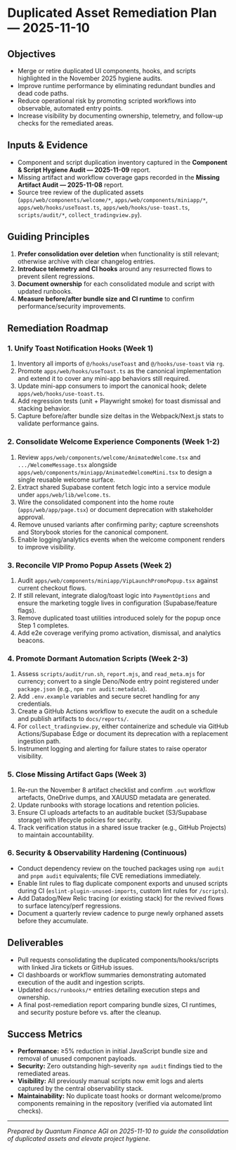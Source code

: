 # Duplicated Asset Remediation Plan — 2025-11-10

## Objectives

- Merge or retire duplicated UI components, hooks, and scripts highlighted in
  the November 2025 hygiene audits.
- Improve runtime performance by eliminating redundant bundles and dead code
  paths.
- Reduce operational risk by promoting scripted workflows into observable,
  automated entry points.
- Increase visibility by documenting ownership, telemetry, and follow-up checks
  for the remediated areas.

## Inputs & Evidence

- Component and script duplication inventory captured in the **Component &
  Script Hygiene Audit — 2025-11-09** report.
- Missing artifact and workflow coverage gaps recorded in the **Missing Artifact
  Audit — 2025-11-08** report.
- Source tree review of the duplicated assets (`apps/web/components/welcome/*`,
  `apps/web/components/miniapp/*`, `apps/web/hooks/useToast.ts`,
  `apps/web/hooks/use-toast.ts`, `scripts/audit/*`, `collect_tradingview.py`).

## Guiding Principles

1. **Prefer consolidation over deletion** when functionality is still relevant;
   otherwise archive with clear changelog entries.
2. **Introduce telemetry and CI hooks** around any resurrected flows to prevent
   silent regressions.
3. **Document ownership** for each consolidated module and script with updated
   runbooks.
4. **Measure before/after bundle size and CI runtime** to confirm
   performance/security improvements.

## Remediation Roadmap

### 1. Unify Toast Notification Hooks (Week 1)

1. Inventory all imports of `@/hooks/useToast` and `@/hooks/use-toast` via `rg`.
2. Promote `apps/web/hooks/useToast.ts` as the canonical implementation and
   extend it to cover any mini-app behaviors still required.
3. Update mini-app consumers to import the canonical hook; delete
   `apps/web/hooks/use-toast.ts`.
4. Add regression tests (unit + Playwright smoke) for toast dismissal and
   stacking behavior.
5. Capture before/after bundle size deltas in the Webpack/Next.js stats to
   validate performance gains.

### 2. Consolidate Welcome Experience Components (Week 1-2)

1. Review `apps/web/components/welcome/AnimatedWelcome.tsx` and
   `.../WelcomeMessage.tsx` alongside
   `apps/web/components/miniapp/AnimatedWelcomeMini.tsx` to design a single
   reusable welcome surface.
2. Extract shared Supabase content fetch logic into a service module under
   `apps/web/lib/welcome.ts`.
3. Wire the consolidated component into the home route (`apps/web/app/page.tsx`)
   or document deprecation with stakeholder approval.
4. Remove unused variants after confirming parity; capture screenshots and
   Storybook stories for the canonical component.
5. Enable logging/analytics events when the welcome component renders to improve
   visibility.

### 3. Reconcile VIP Promo Popup Assets (Week 2)

1. Audit `apps/web/components/miniapp/VipLaunchPromoPopup.tsx` against current
   checkout flows.
2. If still relevant, integrate dialog/toast logic into `PaymentOptions` and
   ensure the marketing toggle lives in configuration (Supabase/feature flags).
3. Remove duplicated toast utilities introduced solely for the popup once Step 1
   completes.
4. Add e2e coverage verifying promo activation, dismissal, and analytics
   beacons.

### 4. Promote Dormant Automation Scripts (Week 2-3)

1. Assess `scripts/audit/run.sh`, `report.mjs`, and `read_meta.mjs` for
   currency; convert to a single Deno/Node entry point registered under
   `package.json` (e.g., `npm run audit:metadata`).
2. Add `.env.example` variables and secure secret handling for any credentials.
3. Create a GitHub Actions workflow to execute the audit on a schedule and
   publish artifacts to `docs/reports/`.
4. For `collect_tradingview.py`, either containerize and schedule via GitHub
   Actions/Supabase Edge or document its deprecation with a replacement
   ingestion path.
5. Instrument logging and alerting for failure states to raise operator
   visibility.

### 5. Close Missing Artifact Gaps (Week 3)

1. Re-run the November 8 artifact checklist and confirm `.out` workflow
   artefacts, OneDrive dumps, and XAUUSD metadata are generated.
2. Update runbooks with storage locations and retention policies.
3. Ensure CI uploads artefacts to an auditable bucket (S3/Supabase storage) with
   lifecycle policies for security.
4. Track verification status in a shared issue tracker (e.g., GitHub Projects)
   to maintain accountability.

### 6. Security & Observability Hardening (Continuous)

- Conduct dependency review on the touched packages using `npm audit` and
  `pnpm audit` equivalents; file CVE remediations immediately.
- Enable lint rules to flag duplicate component exports and unused scripts
  during CI (`eslint-plugin-unused-imports`, custom lint rules for `/scripts`).
- Add Datadog/New Relic tracing (or existing stack) for the revived flows to
  surface latency/perf regressions.
- Document a quarterly review cadence to purge newly orphaned assets before they
  accumulate.

## Deliverables

- Pull requests consolidating the duplicated components/hooks/scripts with
  linked Jira tickets or GitHub issues.
- CI dashboards or workflow summaries demonstrating automated execution of the
  audit and ingestion scripts.
- Updated `docs/runbooks/*` entries detailing execution steps and ownership.
- A final post-remediation report comparing bundle sizes, CI runtimes, and
  security posture before vs. after the cleanup.

## Success Metrics

- **Performance:** ≥5% reduction in initial JavaScript bundle size and removal
  of unused component payloads.
- **Security:** Zero outstanding high-severity `npm audit` findings tied to the
  remediated areas.
- **Visibility:** All previously manual scripts now emit logs and alerts
  captured by the central observability stack.
- **Maintainability:** No duplicate toast hooks or dormant welcome/promo
  components remaining in the repository (verified via automated lint checks).

---

_Prepared by Quantum Finance AGI on 2025-11-10 to guide the consolidation of
duplicated assets and elevate project hygiene._
